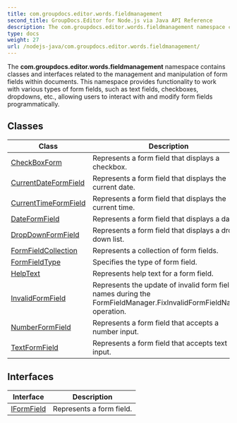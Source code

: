 ```yaml
---
title: com.groupdocs.editor.words.fieldmanagement
second_title: GroupDocs.Editor for Node.js via Java API Reference
description: The com.groupdocs.editor.words.fieldmanagement namespace contains classes and interfaces related to the management and manipulation of form fields within documents.
type: docs
weight: 27
url: /nodejs-java/com.groupdocs.editor.words.fieldmanagement/
---
```


The **com.groupdocs.editor.words.fieldmanagement** namespace contains classes and interfaces related to the management and manipulation of form fields within documents. This namespace provides functionality to work with various types of form fields, such as text fields, checkboxes, dropdowns, etc., allowing users to interact with and modify form fields programmatically.


## Classes

| Class | Description |
| --- | --- |
| [CheckBoxForm](../com.groupdocs.editor.words.fieldmanagement/checkboxform) | Represents a form field that displays a checkbox. |
| [CurrentDateFormField](../com.groupdocs.editor.words.fieldmanagement/currentdateformfield) | Represents a form field that displays the current date. |
| [CurrentTimeFormField](../com.groupdocs.editor.words.fieldmanagement/currenttimeformfield) | Represents a form field that displays the current time. |
| [DateFormField](../com.groupdocs.editor.words.fieldmanagement/dateformfield) | Represents a form field that displays a date. |
| [DropDownFormField](../com.groupdocs.editor.words.fieldmanagement/dropdownformfield) | Represents a form field that displays a drop-down list. |
| [FormFieldCollection](../com.groupdocs.editor.words.fieldmanagement/formfieldcollection) | Represents a collection of form fields. |
| [FormFieldType](../com.groupdocs.editor.words.fieldmanagement/formfieldtype) | Specifies the type of form field. |
| [HelpText](../com.groupdocs.editor.words.fieldmanagement/helptext) | Represents help text for a form field. |
| [InvalidFormField](../com.groupdocs.editor.words.fieldmanagement/invalidformfield) | Represents the update of invalid form field names during the  FormFieldManager.FixInvalidFormFieldNames  operation. |
| [NumberFormField](../com.groupdocs.editor.words.fieldmanagement/numberformfield) | Represents a form field that accepts a number input. |
| [TextFormField](../com.groupdocs.editor.words.fieldmanagement/textformfield) | Represents a form field that accepts text input. |

## Interfaces

| Interface | Description |
| --- | --- |
| [IFormField](../com.groupdocs.editor.words.fieldmanagement/iformfield) | Represents a form field. |

